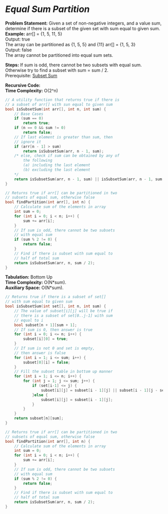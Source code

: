
# ***Equal Sum Partition***

**Problem Statement:** Given a set of non-negative integers, and a value sum, determine if there is a subset of the given set with sum equal to given sum.      
**Example:**
arr[] = {1, 5, 11, 5}  
Output: true   
The array can be partitioned as {1, 5, 5} and {11}
arr[] = {1, 5, 3}  
Output: false   
The array cannot be partitioned into equal sum sets.  

**Steps:**
If sum is odd, there cannot be two subsets with equal sum. Otherwise try to find a subset with sum = sum / 2.  
Prerequisite: [Subset Sum](https://github.com/BinaryBeast007/Competitive-Programming/tree/main/Dynamic%20Programming/Subset%20Sum "Subset Sum")

**Recursive Code:**  
**Time Complexity:** O(2^n)
````cpp
// A utility function that returns true if there is
// a subset of arr[] with sun equal to given sum
bool isSubsetSum(int arr[], int n, int sum) {
	// Base Cases
	if (sum == 0)
		return true;
	if (n == 0 && sum != 0)
		return false;
	// If last element is greater than sum, then
	// ignore it
	if (arr[n - 1] > sum)
		return isSubsetSum(arr, n - 1, sum);
	/* else, check if sum can be obtained by any of
		the following
		(a) including the last element
		(b) excluding the last element
	*/
	return isSubsetSum(arr, n - 1, sum) || isSubsetSum(arr, n - 1, sum - arr[n - 1]);
}

// Returns true if arr[] can be partitioned in two
// subsets of equal sum, otherwise false
bool findPartition(int arr[], int n) {
	// Calculate sum of the elements in array
	int sum = 0;
	for (int i = 0; i < n; i++) {
		sum += arr[i];
    }
	// If sum is odd, there cannot be two subsets
	// with equal sum
	if (sum % 2 != 0) {
		return false;
    }
	// Find if there is subset with sum equal to
	// half of total sum
	return isSubsetSum(arr, n, sum / 2);
}
````  


**Tabulation:** Bottom Up  
 **Time Complexity:**  O(N\*sum).  
**Auxiliary Space:**  O(N\*sum).  

````cpp
// Returns true if there is a subset of set[]
// with sum equal to given sum
bool isSubsetSum(int set[], int n, int sum) {
    // The value of subset[i][j] will be true if
    // there is a subset of set[0..j-1] with sum
    // equal to i
    bool subset[n + 1][sum + 1];
    // If sum is 0, then answer is true
    for (int i = 0; i <= n; i++) {
        subset[i][0] = true;
    }
    // If sum is not 0 and set is empty,
    // then answer is false
    for (int i = 1; i <= sum; i++) {
        subset[0][i] = false;
    }
    // Fill the subset table in bottom up manner
    for (int i = 1; i <= n; i++) {
        for (int j = 1; j <= sum; j++) {
            if (set[i-1] <= j) {
                subset[i][j] = subset[i - 1][j] || subset[i - 1][j - set[i - 1]];
            }else {
                subset[i][j] = subset[i - 1][j];
            }
        }
    }
    return subset[n][sum];
}

// Returns true if arr[] can be partitioned in two
// subsets of equal sum, otherwise false
bool findPartition(int arr[], int n) {
	// Calculate sum of the elements in array
	int sum = 0;
	for (int i = 0; i < n; i++) {
		sum += arr[i];
    }
	// If sum is odd, there cannot be two subsets
	// with equal sum
	if (sum % 2 != 0) {
		return false;
    }
	// Find if there is subset with sum equal to
	// half of total sum
	return isSubsetSum(arr, n, sum / 2);
}
````  
